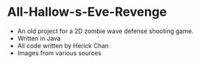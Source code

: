 # All-Hallow-s-Eve-Revenge
- An old project for a 2D zombie wave defense shooting game.
- Written in Java
- All code written by Herick Chan
- Images from various sources
